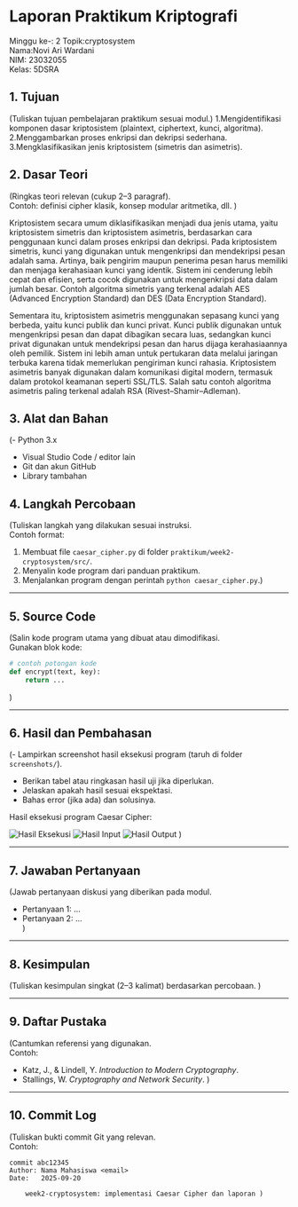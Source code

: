 # Laporan Praktikum Kriptografi
Minggu ke-: 2 
Topik:cryptosystem  
Nama:Novi Ari Wardani  
NIM: 23032055  
Kelas: 5DSRA  



## 1. Tujuan
(Tuliskan tujuan pembelajaran praktikum sesuai modul.)
1.Mengidentifikasi komponen dasar kriptosistem (plaintext, ciphertext, kunci, algoritma).
2.Menggambarkan proses enkripsi dan dekripsi sederhana.
3.Mengklasifikasikan jenis kriptosistem (simetris dan asimetris).


## 2. Dasar Teori
(Ringkas teori relevan (cukup 2–3 paragraf).  
Contoh: definisi cipher klasik, konsep modular aritmetika, dll.  )

Kriptosistem secara umum diklasifikasikan menjadi dua jenis utama, yaitu kriptosistem simetris dan kriptosistem asimetris, berdasarkan cara penggunaan kunci dalam proses enkripsi dan dekripsi. Pada kriptosistem simetris, kunci yang digunakan untuk mengenkripsi dan mendekripsi pesan adalah sama. Artinya, baik pengirim maupun penerima pesan harus memiliki dan menjaga kerahasiaan kunci yang identik. Sistem ini cenderung lebih cepat dan efisien, serta cocok digunakan untuk mengenkripsi data dalam jumlah besar. Contoh algoritma simetris yang terkenal adalah AES (Advanced Encryption Standard) dan DES (Data Encryption Standard).

Sementara itu, kriptosistem asimetris menggunakan sepasang kunci yang berbeda, yaitu kunci publik dan kunci privat. Kunci publik digunakan untuk mengenkripsi pesan dan dapat dibagikan secara luas, sedangkan kunci privat digunakan untuk mendekripsi pesan dan harus dijaga kerahasiaannya oleh pemilik. Sistem ini lebih aman untuk pertukaran data melalui jaringan terbuka karena tidak memerlukan pengiriman kunci rahasia. Kriptosistem asimetris banyak digunakan dalam komunikasi digital modern, termasuk dalam protokol keamanan seperti SSL/TLS. Salah satu contoh algoritma asimetris paling terkenal adalah RSA (Rivest–Shamir–Adleman).


## 3. Alat dan Bahan
(- Python 3.x  
- Visual Studio Code / editor lain  
- Git dan akun GitHub  
- Library tambahan 


## 4. Langkah Percobaan
(Tuliskan langkah yang dilakukan sesuai instruksi.  
Contoh format:
1. Membuat file `caesar_cipher.py` di folder `praktikum/week2-cryptosystem/src/`.
2. Menyalin kode program dari panduan praktikum.
3. Menjalankan program dengan perintah `python caesar_cipher.py`.)

---

## 5. Source Code
(Salin kode program utama yang dibuat atau dimodifikasi.  
Gunakan blok kode:

```python
# contoh potongan kode
def encrypt(text, key):
    return ...
```
)

---

## 6. Hasil dan Pembahasan
(- Lampirkan screenshot hasil eksekusi program (taruh di folder `screenshots/`).  
- Berikan tabel atau ringkasan hasil uji jika diperlukan.  
- Jelaskan apakah hasil sesuai ekspektasi.  
- Bahas error (jika ada) dan solusinya. 

Hasil eksekusi program Caesar Cipher:

![Hasil Eksekusi](screenshots/output.png)
![Hasil Input](screenshots/input.png)
![Hasil Output](screenshots/output.png)
)

---

## 7. Jawaban Pertanyaan
(Jawab pertanyaan diskusi yang diberikan pada modul.  
- Pertanyaan 1: …  
- Pertanyaan 2: …  
)
---

## 8. Kesimpulan
(Tuliskan kesimpulan singkat (2–3 kalimat) berdasarkan percobaan.  )

---

## 9. Daftar Pustaka
(Cantumkan referensi yang digunakan.  
Contoh:  
- Katz, J., & Lindell, Y. *Introduction to Modern Cryptography*.  
- Stallings, W. *Cryptography and Network Security*.  )

---

## 10. Commit Log
(Tuliskan bukti commit Git yang relevan.  
Contoh:
```
commit abc12345
Author: Nama Mahasiswa <email>
Date:   2025-09-20

    week2-cryptosystem: implementasi Caesar Cipher dan laporan )
```
